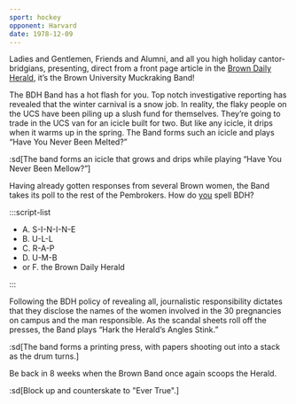 ```yaml
---
sport: hockey
opponent: Harvard
date: 1978-12-09
---
```


Ladies and Gentlemen, Friends and Alumni, and all you high holiday cantor-bridgians, presenting, direct from a front page article in the <u>Brown Daily Herald</u>, it’s the Brown University Muckraking Band!

The BDH Band has a hot flash for you. Top notch investigative reporting has revealed that the winter carnival is a snow job. In reality, the flaky people on the UCS have been piling up a slush fund for themselves. They’re going to trade in the UCS van for an icicle built for two. But like any icicle, it drips when it warms up in the spring. The Band forms such an icicle and plays “Have You Never Been Melted?”

:sd[The band forms an icicle that grows and drips while playing “Have You Never Been Mellow?”]

Having already gotten responses from several Brown women, the Band takes its poll to the rest of the Pembrokers. How do <u>you</u> spell BDH?

:::script-list

- A. S-I-N-I-N-E
- B. U-L-L
- C. R-A-P
- D. U-M-B
- or F. the Brown Daily Herald

:::

Following the BDH policy of revealing all, journalistic responsibility dictates that they disclose the names of the women involved in the 30 pregnancies on campus and the man responsible. As the scandal sheets roll off the presses, the Band plays “Hark the Herald’s Angles Stink.”

:sd[The band forms a printing press, with papers shooting out into a stack as the drum turns.]

Be back in 8 weeks when the Brown Band once again scoops the Herald.

:sd[Block up and counterskate to "Ever True".]
